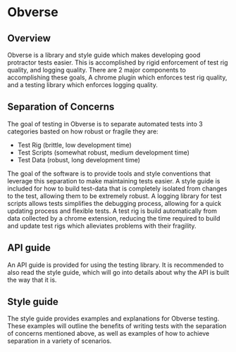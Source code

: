 # Obverse


## Overview

Obverse is a library and style guide which makes developing good protractor tests easier.  This is accomplished by rigid enforcement of test rig quality, and logging quality.  There are 2 major components to accomplishing these goals, A chrome plugin which enforces test rig quality, and a testing library which enforces logging quality.

## Separation of Concerns

The goal of testing in Obverse is to separate automated tests into 3 categories basted on how robust or fragile they are:

* Test Rig (brittle, low development time)
* Test Scripts (somewhat robust, medium development time)
* Test Data (robust, long development time)

The goal of the software is to provide tools and style conventions that leverage this separation to make maintaining tests easier.  A style guide is included for how to build test-data that is completely isolated from changes to the test, allowing them to be extremely robust.  A logging library for test scripts allows tests simplifies the debugging process, allowing for a quick updating process and flexible tests.  A test rig is build automatically from data collected by a chrome extension, reducing the time required to build and update test rigs which alleviates problems with their fragility.

## API guide

An API guide is provided for using the testing library.  It is recommended to also read the style guide, which will go into details about why the API is built the way that it is.

## Style guide

The style guide provides examples and explanations for Obverse testing.  These examples will outline the benefits of writing tests with the separation of concerns mentioned above, as well as examples of how to achieve separation in a variety of scenarios.
